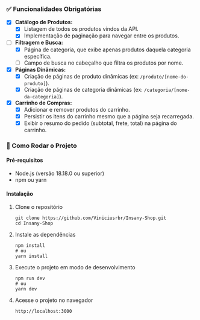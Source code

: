 ### ✅ Funcionalidades Obrigatórias

- [X] **Catálogo de Produtos:**
    - [X] Listagem de todos os produtos vindos da API.
    - [X] Implementação de paginação para navegar entre os produtos.
- [ ] **Filtragem e Busca:**
    - [X] Página de categoria, que exibe apenas produtos daquela categoria específica.
    - [ ] Campo de busca no cabeçalho que filtra os produtos por nome.
- [X] **Páginas Dinâmicas:**
    - [X] Criação de páginas de produto dinâmicas (ex: `/produto/[nome-do-produto]`).
    - [X] Criação de páginas de categoria dinâmicas (ex: `/categoria/[nome-da-categoria]`).
- [X] **Carrinho de Compras:**
    - [X] Adicionar e remover produtos do carrinho.
    - [X] Persistir os itens do carrinho mesmo que a página seja recarregada.
    - [X] Exibir o resumo do pedido (subtotal, frete, total) na página do carrinho.

### 🚀 Como Rodar o Projeto

#### Pré-requisitos
- Node.js (versão 18.18.0 ou superior)
- npm ou yarn

#### Instalação
1. Clone o repositório
   ```
   git clone https://github.com/Viniciusrbr/Insany-Shop.git
   cd Insany-Shop
   ```

2. Instale as dependências
   ```
   npm install
   # ou
   yarn install
   ```

3. Execute o projeto em modo de desenvolvimento
   ```
   npm run dev
   # ou
   yarn dev
   ```

4. Acesse o projeto no navegador
   ```
   http://localhost:3000
   ```
